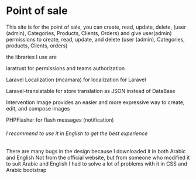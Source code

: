 
# Point of sale



This site is for the point of sale, you can create, read, update, delete, (user (admin), Categories, Products, Clients, Orders)
and give user(admin) permissions to create, read, update, and delete (user (admin), Categories, products, Clients, orders)


the libraries I use are

laratrust for permissions and teams authorization

Laravel Localization (mcamara) for localization for Laravel

Laravel-translatable for store translation as JSON instead of DataBase

Intervention Image provides an easier and more expressive way to create, edit, and compose images 

PHPFlasher for flash messages  (notification)


  <h6>I recommend to use it in English to get the best experience</h6>


There are many bugs in the design because I downloaded it in both Arabic and English
Not from the official website, but from someone who modified it to suit Arabic and English
I had to solve a lot of problems with it in CSS and Arabic bootstrap
